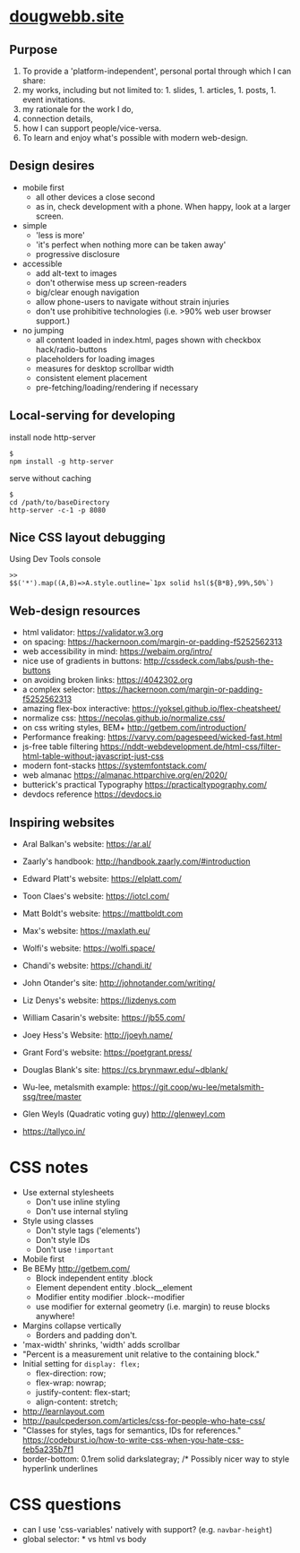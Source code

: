 # [dougwebb.site](https://www.dougwebb.site/)

## Purpose
1. To provide a 'platform-independent', personal portal through which I can share:
  1. my works, including but not limited to:
    1. slides,
    1. articles,
    1. posts,
    1. event invitations.
  1. my rationale for the work I do,
  1. connection details,
  1. how I can support people/vice-versa.
1. To learn and enjoy what's possible with modern web-design.

## Design desires 
- mobile first
  - all other devices a close second
  - as in, check development with a phone. When happy, look at a larger screen.
- simple
  - 'less is more'
  - 'it's perfect when nothing more can be taken away'
  - progressive disclosure
- accessible
  - add alt-text to images
  - don't otherwise mess up screen-readers
  - big/clear enough navigation
  - allow phone-users to navigate without strain injuries
  - don't use prohibitive technologies (i.e. >90% web user browser support.)
- no jumping
  - all content loaded in index.html, pages shown with checkbox hack/radio-buttons
  - placeholders for loading images
  - measures for desktop scrollbar width
  - consistent element placement
  - pre-fetching/loading/rendering if necessary

## Local-serving for developing
install node http-server

```
$
npm install -g http-server
```

serve without caching

```
$
cd /path/to/baseDirectory
http-server -c-1 -p 8080
```

## Nice CSS layout debugging
Using Dev Tools console

```
>>
$$('*').map((A,B)=>A.style.outline=`1px solid hsl(${B*B},99%,50%`)
```

## Web-design resources
- html validator: https://validator.w3.org
- on spacing: https://hackernoon.com/margin-or-padding-f5252562313
- web accessibility in mind: https://webaim.org/intro/
- nice use of gradients in buttons: http://cssdeck.com/labs/push-the-buttons
- on avoiding broken links: https://4042302.org
- a complex selector: https://hackernoon.com/margin-or-padding-f5252562313
- amazing flex-box interactive: https://yoksel.github.io/flex-cheatsheet/
- normalize css: https://necolas.github.io/normalize.css/
- on css writing styles, BEM+ http://getbem.com/introduction/
- Performance freaking: https://varvy.com/pagespeed/wicked-fast.html
- js-free table filtering https://nddt-webdevelopment.de/html-css/filter-html-table-without-javascript-just-css
- modern font-stacks https://systemfontstack.com/
- web almanac https://almanac.httparchive.org/en/2020/
- butterick's practical Typography https://practicaltypography.com/
- devdocs reference https://devdocs.io

## Inspiring websites
- Aral Balkan's website: https://ar.al/
- Zaarly's handbook: http://handbook.zaarly.com/#introduction
- Edward Platt's website: https://elplatt.com/
- Toon Claes's website: https://iotcl.com/
- Matt Boldt's website: https://mattboldt.com
- Max's website: https://maxlath.eu/
- Wolfi's website: https://wolfi.space/
- Chandi's website: https://chandi.it/
- John Otander's site: http://johnotander.com/writing/
- Liz Denys's website: https://lizdenys.com
- William Casarin's website: https://jb55.com/
- Joey Hess's Website: http://joeyh.name/
- Grant Ford's website: https://poetgrant.press/
- Douglas Blank's site: https://cs.brynmawr.edu/~dblank/
- Wu-lee, metalsmith example: https://git.coop/wu-lee/metalsmith-ssg/tree/master
- Glen Weyls (Quadratic voting guy) http://glenweyl.com

- https://tallyco.in/

# CSS notes

- Use external stylesheets
  - Don't use inline styling
  - Don't use internal styling
- Style using classes
  - Don't style tags ('elements')
  - Don't style IDs
  - Don't use `!important`
- Mobile first
- Be BEMy http://getbem.com/
  - Block     independent entity  .block          
  - Element   dependent entity    .block__element 
  - Modifier  entity modifier     .block--modifier
  - use modifier for external geometry (i.e. margin) to reuse blocks anywhere!
- Margins collapse vertically
  - Borders and padding don't.
- 'max-width' shrinks, 'width' adds scrollbar
- "Percent is a measurement unit relative to the containing block."
- Initial setting for `display: flex;`
  - flex-direction: row;
  - flex-wrap: nowrap;
  - justify-content: flex-start;
  - align-content: stretch;
- http://learnlayout.com
- http://paulcpederson.com/articles/css-for-people-who-hate-css/
- "Classes for styles, tags for semantics, IDs for references." https://codeburst.io/how-to-write-css-when-you-hate-css-feb5a235b7f1
- border-bottom: 0.1rem solid darkslategray; /* Possibly nicer way to style hyperlink underlines

# CSS questions
- can I use 'css-variables' natively with support? (e.g. `navbar-height`)
- global selector: * vs html vs body
